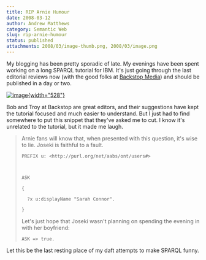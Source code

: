 ```yaml
---
title: RIP Arnie Humour
date: 2008-03-12
author: Andrew Matthews
category: Semantic Web
slug: rip-arnie-humour
status: published
attachments: 2008/03/image-thumb.png, 2008/03/image.png
---
```


My blogging has been pretty sporadic of late. My evenings have been spent working on a long SPARQL tutorial for IBM. It's just going through the last editorial reviews now (with the good folks at [Backstop Media](http://www.backstopmedia.com/)) and should be published in a day or two.

[![image]({static}2008/03/image-thumb.png){width="528"}]({static}2008/03/image.png)

Bob and Troy at Backstop are great editors, and their suggestions have kept the tutorial focused and much easier to understand. But I just had to find somewhere to put this snippet that they've asked me to cut. I know it's unrelated to the tutorial, but it made me laugh.

> Arnie fans will know that, when presented with this question, it's wise to lie. Joseki is faithful to a fault.
>
>     PREFIX u: <http://purl.org/net/aabs/ont/users#>
>
>
>
>     ASK
>
>     {
>
>       ?x u:displayName "Sarah Connor".
>
>     }
>
> Let's just hope that Joseki wasn't planning on spending the evening in with her boyfriend:
>
>     ASK => true.

Let this be the last resting place of my daft attempts to make SPARQL funny.
